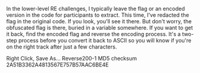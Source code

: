 In the lower-level RE challenges, I typically leave the flag or an encoded version in the code for participants to extract. This time, I've redacted the flag in the original code. If you look, you'll see it there. But don't worry, the obfuscated flag is there, buried in a variable somewhere. If you want to get it back, find the encoded flag and reverse the encoding process. It's a two-step process before you convert it back to ASCII so you will know if you're on the right track after just a few characters.

Right Click, Save As... Reverse200-1
MD5 checksum 2A51B3362A4813567E757B57AAC6BE4E
